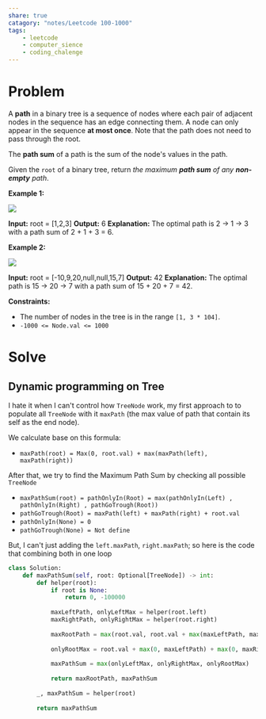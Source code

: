 ```yaml
---
share: true
catagory: "notes/Leetcode 100-1000"
tags:
    - leetcode
    - computer_sience
    - coding_chalenge
---
```


# Problem

A **path** in a binary tree is a sequence of nodes where each pair of adjacent nodes in the sequence has an edge connecting them. A node can only appear in the sequence **at most once**. Note that the path does not need to pass through the root.

The **path sum** of a path is the sum of the node's values in the path.

Given the `root` of a binary tree, return _the maximum **path sum** of any **non-empty** path_.

**Example 1:**

![](https://assets.leetcode.com/uploads/2020/10/13/exx1.jpg)

**Input:** root = [1,2,3]
**Output:** 6
**Explanation:** The optimal path is 2 -> 1 -> 3 with a path sum of 2 + 1 + 3 = 6.

**Example 2:**

![](https://assets.leetcode.com/uploads/2020/10/13/exx2.jpg)

**Input:** root = [-10,9,20,null,null,15,7]
**Output:** 42
**Explanation:** The optimal path is 15 -> 20 -> 7 with a path sum of 15 + 20 + 7 = 42.

**Constraints:**

- The number of nodes in the tree is in the range `[1, 3 * 104]`.
- `-1000 <= Node.val <= 1000`

# Solve
## Dynamic programming on Tree

I hate it when I can't control how `TreeNode` work, my first approach to to populate all `TreeNode` with it `maxPath` (the max value of path that contain its self as the end node).

We calculate base on this formula:
- `maxPath(root) = Max(0, root.val) + max(maxPath(left), maxPath(right))`

After that, we try to find the Maximum Path Sum by checking all possible `TreeNode`
- `maxPathSum(root) = pathOnlyIn(Root) = max(pathOnlyIn(Left) , pathOnlyIn(Right) , pathGoTrough(Root))` 
- `pathGoTrough(Root) = maxPath(left) + maxPath(right) + root.val`
- `pathOnlyIn(None) = 0`
- `pathGoTrough(None) = Not define`

But, I can't just adding the `left.maxPath`, `right.maxPath`; so here is the code that combining both in one loop 
```python
class Solution:
    def maxPathSum(self, root: Optional[TreeNode]) -> int:
        def helper(root):
            if root is None:
                return 0, -100000
            
            maxLeftPath, onlyLeftMax = helper(root.left)
            maxRightPath, onlyRightMax = helper(root.right)
            
            maxRootPath = max(root.val, root.val + max(maxLeftPath, maxRightPath))
            
            onlyRootMax = root.val + max(0, maxLeftPath) + max(0, maxRightPath)
            
            maxPathSum = max(onlyLeftMax, onlyRightMax, onlyRootMax)
            
            return maxRootPath, maxPathSum
        
        _, maxPathSum = helper(root) 
        
        return maxPathSum
```

